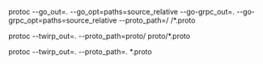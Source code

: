 protoc --go_out=. --go_opt=paths=source_relative --go-grpc_out=. --go-grpc_opt=paths=source_relative --proto_path=/ /*.proto



protoc --twirp_out=. --proto_path=proto/ proto/*.proto


protoc --twirp_out=. --proto_path=. *.proto
